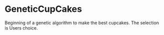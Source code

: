 # GeneticCupCakes
Beginning of a genetic algorithm to make the best cupcakes. The selection is Users choice.
